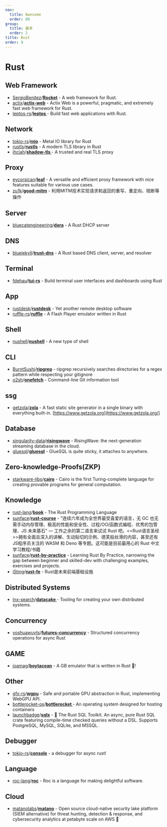 ```yaml
---
nav:
  title: Awesome
  order: 80
group:
  title: 基本
  order: 2
title: Rust
order: 9
---
```


# Rust

## Web Framework

- [SergioBenitez](https://github.com/SergioBenitez)/**[Rocket](https://github.com/SergioBenitez/Rocket)** - A web framework for Rust.
- [actix](https://github.com/actix?type=source)/**[actix-web](https://github.com/actix/actix-web)** - Actix Web is a powerful, pragmatic, and extremely fast web framework for Rust.
- [leptos-rs](https://github.com/leptos-rs?type=source)/**[leptos ](https://github.com/leptos-rs/leptos)**- Build fast web applications with Rust.

## Network

- [tokio-rs](https://github.com/tokio-rs?type=source)/**[mio](https://github.com/tokio-rs/mio)** - Metal IO library for Rust
- [rustls](https://github.com/rustls?type=source)/**[rustls](https://github.com/rustls/rustls)** - A modern TLS library in Rust
- [ihciah](https://github.com/ihciah)/**[shadow-tls ](https://github.com/ihciah/shadow-tls)**- A trusted and real TLS proxy

## Proxy

- [eycorsican](https://github.com/eycorsican)/**[leaf](https://github.com/eycorsican/leaf)** - A versatile and efficient proxy framework with nice features suitable for various use cases.
- [zu1k](https://github.com/zu1k)/**[good-mitm](https://github.com/zu1k/good-mitm)** - 利用MITM技术实现请求和返回的重写、重定向、阻断等操作

## Server

- [bluecatengineering](https://github.com/bluecatengineering?type=source)/**[dora](https://github.com/bluecatengineering/dora)** - A Rust DHCP server

## DNS

- [bluejekyll](https://github.com/bluejekyll)/**[trust-dns](https://github.com/bluejekyll/trust-dns)** - A Rust based DNS client, server, and resolver

## Terminal

- [fdehau](https://github.com/fdehau)/**[tui-rs](https://github.com/fdehau/tui-rs)** - Build terminal user interfaces and dashboards using Rust

## App

- [rustdesk](https://github.com/rustdesk)/**[rustdesk](https://github.com/rustdesk/rustdesk)** - Yet another remote desktop software
- [ruffle-rs](https://github.com/ruffle-rs?type=source)/**[ruffle](https://github.com/ruffle-rs/ruffle)** - A Flash Player emulator written in Rust

## Shell

- [nushell](https://github.com/nushell?type=source)/**[nushell](https://github.com/nushell/nushell)** - A new type of shell

## CLI

- [BurntSushi](https://github.com/BurntSushi)/**[ripgrep](https://github.com/BurntSushi/ripgrep)** - ripgrep recursively searches directories for a regex pattern while respecting your gitignore
- [o2sh](https://github.com/o2sh)/**[onefetch](https://github.com/o2sh/onefetch)** - Command-line Git information tool

## ssg

- [getzola](https://github.com/getzola?type=source)/**[zola](https://github.com/getzola/zola)** - A fast static site generator in a single binary with everything built-in. [https://www.getzola.org](https://www.getzola.org/)

## Database

- [singularity-data](https://github.com/singularity-data?type=source)/**[risingwave](https://github.com/singularity-data/risingwave)** - RisingWave: the next-generation streaming database in the cloud.
- [gluesql](https://github.com/gluesql?type=source)/**[gluesql](https://github.com/gluesql/gluesql)** - GlueSQL is quite sticky, it attaches to anywhere.

## Zero-knowledge-Proofs(ZKP)

- [starkware-libs](https://github.com/starkware-libs?type=source)/**[cairo](https://github.com/starkware-libs/cairo)** - Cairo is the first Turing-complete language for creating provable programs for general computation.

## Knowledge

- [rust-lang](https://github.com/rust-lang?type=source)/**[book](https://github.com/rust-lang/book)** - The Rust Programming Language
- [sunface](https://github.com/sunface)/**[rust-course](https://github.com/sunface/rust-course)** - “连续六年成为全世界最受喜爱的语言，无 GC 也无需手动内存管理、极高的性能和安全性、过程/OO/函数式编程、优秀的包管理、JS 未来基石" — 工作之余的第二语言来试试 Rust 吧。<<Rust语言圣经>>拥有全面且深入的讲解、生动贴切的示例、德芙般丝滑的内容，甚至还有JS程序员关注的 WASM 和 Deno 等专题。这可能是目前最用心的 Rust 中文学习教程/书籍
- [sunface](https://github.com/sunface)/**[rust-by-practice](https://github.com/sunface/rust-by-practice)** - Learning Rust By Practice, narrowing the gap between beginner and skilled-dev with challenging examples, exercises and projects.
- [i5ting](https://github.com/i5ting)/**[rust-fe](https://github.com/i5ting/rust-fe)** - Rust是未来前端基础设施

## Distributed Systems

- [lnx-search](https://github.com/lnx-search?type=source)/**[datacake ](https://github.com/lnx-search/datacake)**- Tooling for creating your own distributed systems.

## Concurrency

- [yoshuawuyts](https://github.com/yoshuawuyts)/**[futures-concurrency](https://github.com/yoshuawuyts/futures-concurrency)** - Structured concurrency operations for async Rust

## GAME

- [joamag](https://github.com/joamag)/**[boytacean](https://github.com/joamag/boytacean)** - A GB emulator that is written in Rust 🦀!

## Other

- [gfx-rs](https://github.com/gfx-rs?type=source)/**[wgpu](https://github.com/gfx-rs/wgpu)** - Safe and portable GPU abstraction in Rust, implementing WebGPU API.
- [bottlerocket-os](https://github.com/bottlerocket-os?type=source)/**[bottlerocket ](https://github.com/bottlerocket-os/bottlerocket)**- An operating system designed for hosting containers
- [launchbadge](https://github.com/launchbadge?type=source)/**[sqlx](https://github.com/launchbadge/sqlx)** - 🧰 The Rust SQL Toolkit. An async, pure Rust SQL crate featuring compile-time checked queries without a DSL. Supports PostgreSQL, MySQL, SQLite, and MSSQL.

## Debugger

- [tokio-rs](https://github.com/tokio-rs?type=source)/**[console](https://github.com/tokio-rs/console)** - a debugger for async rust!

## Language

- [roc-lang](https://github.com/roc-lang?type=source)/**[roc](https://github.com/roc-lang/roc)** - Roc is a language for making delightful software.

## Cloud

- [matanolabs](https://github.com/matanolabs?type=source)/**[matano](https://github.com/matanolabs/matano)** - Open source cloud-native security lake platform (SIEM alternative) for threat hunting, detection & response, and cybersecurity analytics at petabyte scale on AWS 🦀